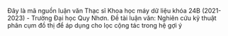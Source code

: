 Đây là mã nguồn luận văn Thạc sĩ Khoa học máy dữ liệu khóa 24B (2021-2023) - Trường Đại học Quy Nhơn. Đề tài luận văn: Nghiên cứu kỹ thuật phân cụm đồ thị để áp dụng cho lọc cộng tác trong hệ gợi ý
